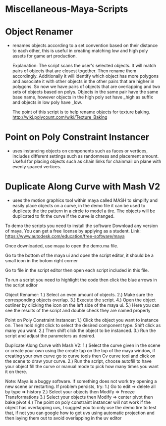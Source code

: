 # Miscellaneous-Maya-Scripts

# Object Renamer  
- renames objects according to a set convention based on their distance to each other, this is useful in creating matching low and high poly assets for game art production.

  Explanation: 
    The script scans the user's selected objects. It will match pairs of objects that are closest together. Then rename them accordingly.  Additionally it will identify which object has more polygons and associate it with other objects in the other pairs that are higher in polygons. So now we have pairs of objects that are overlapping and two sets of objects based on polys. Objects in the same pair have the same base name, however objects in the high poly set have _high as suffix and objects in low poly have _low.  
    
    The point of this script is to help rename objects for texture baking. http://wiki.polycount.com/wiki/Texture_Baking
    
# Point on Poly Constraint Instancer 
- uses instancing objects on components such as faces or vertices, includes different settings such as randomness and placement amount. Useful for placing objects such as chain links for chainmail on plane with evenly spaced vertices. 

# Duplicate Along Curve with Mash V2 
- uses the motion graphics tool within maya called MASH to simplify and easily place objects on a curve, in the demo file it can be used to duplicate the tire pattern in a circle to model a tire. The objects will be duplicated to fit the curve if the curve is changed.

To demo the scripts you need to install the software
Download any version of maya, You can get a free license by applying as a student.
Link: https://www.autodesk.com/education/free-software/maya

Once downloaded, use maya to open the demo.ma file.

Go to the bottom of the maya ui and open the script editor, it should be a small icon in the botom right corner 

Go to file in the script editor then open each script included in this file.

To run a script you need to highlight the code then click the blue arrows in the script editor

Object Renamer:
1.) Select an even amount of objects.
2.) Make sure the corresponding objects overlap.
3.) Execute the script.
4.) Open the object outliner by clicking the icon on the left side of the maya ui.
5.) Here you can see the results of the script and double check they are named properly

Point on Poly Constraint Instancer:
1.) Click the object you want to instance on. Then hold right click to select the desired component type. Shift click as many you want.
2.) Then shift click the object to be instanced.
3.) Run the script and adjust the parameters as desired. 

Duplicate Along Curve with Mash V2:
1.) Select the curve given in the scene or create your own using the create tap on the top of the maya window, if creating your own curve go to curve tools then Cv curve tool and click on the scene to draw your curve.
2.) Run the script, choose autofill to have your object fill the curve or manual mode to pick how many times you want it on there.

Note:
Maya is a buggy software. If something does not work try opening a new scene or restarting.
If problem persists, try:
1.) Go to edit => delete all by type => history
2.) Select your objects then Modify => Freeze Transformations
3.) Select your objects then Modify => center pivot then bake pivot
4.) The point on poly constraint instancer will not work if the object has overlapping uvs, I suggest you to only use the demo tire to test that, if not you can google how to get uvs using automatic projection and then laying them out to avoid overlapping in the uv editor
